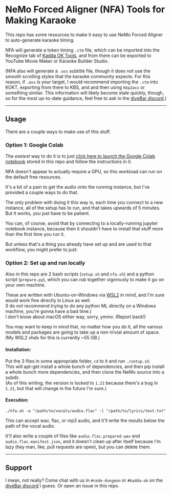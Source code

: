 # NeMo Forced Aligner (NFA) Tools for Making Karaoke

This repo has some resources to make it easy to use NeMo Forced Aligner to auto-generate karaoke timing.

NFA will generate a token timing `.ctm` file, which can be imported into the Recognize tab of [Kadda OK Tools](https://github.com/KaddaOK/KaddaOKTools), and from there can be exported to YouTube Movie Maker or Karaoke Builder Studio.

(NFA also will generate a `.ass` subtitle file, though it does not use the smooth scrolling styles that the karaoke community expects. For this reason, if `.ass` is your target, I would recommend importing the `.ctm` into KOKT, exporting from there to KBS, and and then using `kbp2ass` or something similar. This information will likely become stale quickly, though, so for the most up-to-date guidance, feel free to ask in the [diveBar discord](https://discord.gg/divebar).)

---

## Usage

There are a couple ways to make use of this stuff.

### Option 1: Google Colab

The _easiest_ way to do it is to just [click here to launch the Google Colab notebook](https://colab.research.google.com/github/KaddaOK/NFA-Notebook/blob/main/NeMo%20Forced%20Aligner%20for%20general%20karaoke%20use%20v0.01.ipynb) stored in this repo and follow the instructions in it.

NFA doesn't appear to actually require a GPU, so this workload can run on the default free resources.

It's a bit of a pain to get the audio _onto_ the running instance, but I've provided a couple ways to do that.

The only problem with doing it this way is, each time you connect to a new instance, all of the setup has to run, and that takes upwards of 5 minutes. But it works, you just have to be patient.

You can, of course, avoid that by connecting to a locally-running jupyter notebook instance, because then it shouldn't have to install that stuff more than the first time you run it.

But unless that's a thing you already have set up and are used to that workflow, you might prefer to just:

### Option 2: Set up and run locally

Also in this repo are 2 bash scripts (`setup.sh` and `nfa.sh`) and a python script (`prepare.py`), which you can rub together vigorously to make it go on your own machine.

These are written with Ubuntu-on-Windows via [WSL2](https://learn.microsoft.com/en-us/windows/wsl/about) in mind, and I'm sure would work fine directly in Linux as well.  
(I do _not_ recommend trying to do any python ML directly on a Windows machine, you're gonna have a bad time.)  
I don't know about macOS either way, sorry, ymmv. (Report back!)

You may want to keep in mind that, no matter how you do it, all the various models and packages are going to take up a non-trivial amount of space. (My WSL2 vhdx for this is currently ~55 GB.)

#### Installation:

Put the 3 files in some appropriate folder, `cd` to it and run `./setup.sh`.  
This will apt-get install a whole bunch of dependencies, and then pip install a whole bunch more dependencies, and then clone the NeMo source into a subdir.  
(As of this writing, the version is locked to `1.21` because there's a bug in `1.22`, but that will change in the future I'm sure.)

#### Execution:

```
./nfa.sh -a "/path/to/vocals/audio.flac" -l "/path/to/lyrics/text.txt"
```

This can accept wav, flac, or mp3 audio, and it'll write the results below the path of the vocal audio.

It'll also write a couple of files like `audio.flac.prepared.wav` and `audio.flac.manifest.json`, and it doesn't clean up after itself because I'm lazy (hey man, like, pull requests are open), but you can delete them.

---

## Support

I mean, not really? Come chat with us in `#code-dungeon` or `#kadda-ok` on the [diveBar discord](https://discord.gg/divebar) I guess. Or open an issue in this repo.
